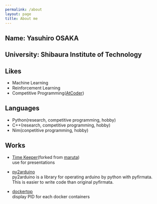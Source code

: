 ```yaml
---
permalink: /about
layout: page
title: About me
---
```


## Name: Yasuhiro OSAKA <br>

## University: Shibaura Institute of Technology <br>

## Likes

- Machine Learning
- Reinforcement Learning
- Competitive Programming([AtCoder](https://atcoder.jp/users/rakka))

## Languages

- Python(research, competitive programming, hobby)
- C++(research, competitive programming, hobby)
- Nim(conpetitive programming, hobby)

## Works

- [Time Keeper](https://yosakax.github.io/timekeeper)(forked from [maruta](https://github.com/maruta/timekeeper)) <br>
  use for presentations

- [py2arduino](https://github.com/yosakax/py2arduino) <br>
  py2arduino is a library for operating arduino by python with pyfirmata. This is easier to write code than original pyfirmata.

- [dockertop](https://github.com/yosakax/dockertop) <br>
  display PID for each docker containers
